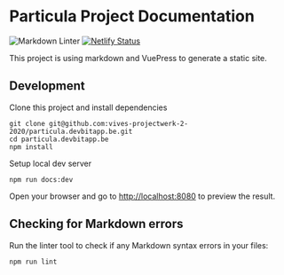 # Particula Project Documentation

![Markdown Linter](https://github.com/vives-devbit/projectweek-1-2020/workflows/Markdown%20Linter/badge.svg)
[![Netlify Status](https://api.netlify.com/api/v1/badges/e993b907-a2e3-4e18-84dc-82dafae876eb/deploy-status)](https://app.netlify.com/sites/particula/deploys)

This project is using markdown and VuePress to generate a static site.

## Development

Clone this project and install dependencies

```shell
git clone git@github.com:vives-projectwerk-2-2020/particula.devbitapp.be.git
cd particula.devbitapp.be
npm install
```

Setup local dev server

```shell
npm run docs:dev
```

Open your browser and go to [http://localhost:8080](http://localhost:8080) to
preview the result.

## Checking for Markdown errors

Run the linter tool to check if any Markdown syntax errors in your files:

```bash
npm run lint
```
